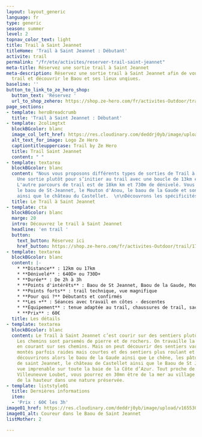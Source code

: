 ```yaml
---
layout: layout_generic
language: fr
type: generic
season: summer
level: 2
topnav_color_text: light
title: Trail à Saint Jeannet
titleHome: 'Trail à Saint Jeannet : Débutant'
activite: trail
permalink: "/fr/ete/activites/reserver-trail-saint-jeannet"
meta-title: Réservez une sortie trail à Saint Jeannet
meta-description: Réservez une sortie trail à Saint Jeannet afin de vous initier au
  trail et découvrir le Baou et ses lieux unqiues.
baseline: ''
button_to_link_to_ze_hero_shop:
  button_text: 'Réservez '
  url_to_shop_zehero: https://shop.ze-hero.com/fr/activites-Outdoor/trail/17600-trail-matin-st-jeannet-ze-hero-yann-alarcon
page_sections:
- template: heroBreadcrumb
  title: 'Trail à Saint Jeannet : Débutant'
- template: 2colimgtxt
  blockBGcolor: blanc
  image_col_left_href: https://res.cloudinary.com/deddrj0yb/image/upload/v1640094644/website/logo/Sur%20fond%20clair/logo-ze-hero-horizontal_4_a3dhvk.png
  alt_text_for_image: Logo Ze Hero
  captiontitleuppercase: Trail by Ze Hero
  title: Trail Saint Jeannet
  content: " "
- template: textarea
  blockBGcolor: blanc
  content: "Nous vous proposons différents types de sorties de Trail à Saint Jeannet.
    Une sortie plutôt pour s’initier au trail avec une boucle de 13km et 640m de dénivelé.
    L'autre parcours de trail est de 18km km et 730m de dénivelé. Vous découvrirez
    le baou de St-Jeannet, le Mouton d'Anou, le baou de la Gaude et son chêne immense
    ainsi que le château du Castellet.  \n\nDécouvrons les spécificités :"
  title: Le Trail à Saint Jeannet
- template: cta
  blockBGcolor: blanc
  marge: 20
  intro: Découvrez le trail à Saint Jeannet
  headline: 'en trail '
  button:
    text_button: Réservez ici
    href_button: https://shop.ze-hero.com/fr/activites-Outdoor/trail/17600-trail-matin-st-jeannet-ze-hero-yann-alarcon
- template: textarea
  blockBGcolor: blanc
  content: |-
    * **Distance** : 12km ou 17km
    * **Dénivelé** : 640D+ ou 730D+
    * **Durée** : De 2h à 3h
    * **Points d'intérêts** : Baou de St Jeannet, Baou de la Gaude, Mouton d'Anou, le Gros chêne, le château du Castellet
    * **Points forts** : trail technique, vue magnifique
    * **Pour qui ?** Débutants et confirmés
    * **Les +** : Séances avec travail en côtes - descentes
    * **Équipement** : tenue adaptée au trail, chaussures de trail, sac ou ceinture de portage avec flasques d’eau (2 fois 500ml ou plus) + réserve alimentaire et coupe vent.
    * **Prix** : 60€
  title: Les détails
- template: textarea
  blockBGcolor: blanc
  content: Le Trail à Saint Jeannet c’est courir sur des sentiers plutôt techniques.
    Les chemins sont parsemés de pierre et de rochers. On travaille la proprioception
    en courant sur ses chemins. Mais on peut découvrir des sentiers variés avec des
    montés parfois raides mais courtes et des sentiers plus roulant et joueurs. Nous
    découvrirons alors le baou de la Gaude ainsi que Le chêne, les pâturages des moutons
    de saint Jeannet, le château de Castellet ainsi que le Baou de St Jeannet et sa
    vue imprenable sur toute la baie de la Côte d’Azur. Tout proche de Nice et de
    Villeuneuve Loubet, vous pourrez en 30mn être de la mer au village afin de prendre
    de la hauteur dans une nature préservée.
- template: liststyle01
  title: Dernières informations
  item:
  - 'Prix : 60€ les 3h'
image01_href: https://res.cloudinary.com/deddrj0yb/image/upload/v1655304660/website/summer/IMG_9228.jpg
image01_alt: Coureur dans le Baou de Saint Jeannet
listMother: 2

---
```

